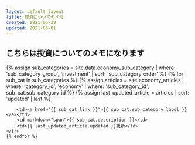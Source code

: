 ```yaml
---
layout: default_layout
title: 経済についてのメモ
created: 2021-05-29
updated: 2021-06-01
---
```

## こちらは投資についてのメモになります
<table>
    {% assign sub_categories = site.data.economy_sub_category | where: 'sub_category_group', 'investment'
                                                              | sort: 'sub_category_order' %}
    {% for sub_cat in sub_categories %}
    <tr>
        {% assign articles = site.economy_articles  | where: 'category_id', 'economy'
                                                    | where: 'sub_category_id', sub_cat.sub_category_id %}
        {% assign last_updated_article = articles | sort: 'updated' | last %}

        <td><a href="{{ sub_cat.link }}">{{ sub_cat.sub_category_label }}</a></td>
        <td markdown="span">{{ sub_cat.description }}</td>
        <td>{{ last_updated_article.updated }}更新</td>
    </tr>
    {% endfor %}
</table>
